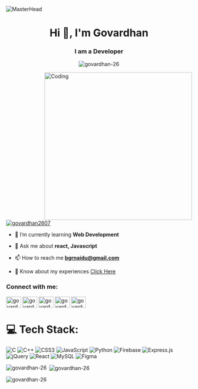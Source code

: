 ![MasterHead](https://github.com/govardhan-26/govardhan-26/assets/89705565/92089dfd-e473-47c4-92aa-5e124e69fdd1)

<h1 align="center">Hi 👋, I'm Govardhan</h1>
<h3 align="center">I am a Developer</h3>
<p align="center"> <img src="https://komarev.com/ghpvc/?username=govardhan-26&label=Profile%20views&color=0e75b6&style=flat" alt="govardhan-26" /> </p>

<img align="right" alt="Coding" width="400" src="https://gifdb.com/images/high/animated-man-computer-coding-nae6mec378lsg1i3.gif">


<p align="left"> <a href="https://twitter.com/govardhan2607" target="blank"><img src="https://img.shields.io/twitter/follow/govardhan2607?logo=twitter&style=for-the-badge" alt="govardhan2607" /></a> </p>

- 🌱 I’m currently learning **Web Development**

- 💬 Ask me about **react, Javascript**

- 📫 How to reach me **bgrnaidu@gmail.com**

- 📄 Know about my experiences [Click Here](https://drive.google.com/file/d/1Kx5zyKD8LyW65oobnZJtDEQSbpHa2TJH/view?usp=sharing)



<h3 align="left">Connect with me:</h3>
<p align="left">
<a href="https://twitter.com/govardhan2607" target="blank"><img align="center" src="https://github.com/govardhan-26/govardhan-26/assets/89705565/a8ba4d4e-f2d1-4b83-a347-9fa4ec087386" alt="govardhan2607" height="30" width="40" /></a>
<a href="https://www.linkedin.com/in/govardhan26" target="blank"><img align="center" src="https://github.com/govardhan-26/govardhan-26/assets/89705565/171d91cc-1678-485e-b3c6-0c68f361389c" alt="govardhan26" height="30" width="40" /></a>
<a href="https://instagram.com/govardhan_26.07" target="blank"><img align="center" src="https://github.com/govardhan-26/govardhan-26/assets/89705565/d7bc88d0-6feb-4649-87f7-425d929fe775" alt="govardhan_26.07" height="30" width="40" /></a>
<a href="https://codeforces.com/profile/govardhan_26" target="blank"><img align="center" src="https://github.com/govardhan-26/govardhan-26/assets/89705565/377f24b5-3421-4d26-b318-40655b6c8da0" alt="govardhan_26" height="30" width="40" /></a>
<a href="https://www.leetcode.com/govardhan_26" target="blank"><img align="center" src="https://github.com/govardhan-26/govardhan-26/assets/89705565/8aff9a55-c3c6-44fc-a66f-475d01f9c25a" alt="govardhan_26" height="30" width="40" /></a>
</p>

# 💻 Tech Stack:
![C](https://img.shields.io/badge/c-%2300599C.svg?style=for-the-badge&logo=c&logoColor=white) ![C++](https://img.shields.io/badge/c++-%2300599C.svg?style=for-the-badge&logo=c%2B%2B&logoColor=white) ![CSS3](https://img.shields.io/badge/css3-%231572B6.svg?style=for-the-badge&logo=css3&logoColor=white) ![JavaScript](https://img.shields.io/badge/javascript-%23323330.svg?style=for-the-badge&logo=javascript&logoColor=%23F7DF1E) ![Python](https://img.shields.io/badge/python-3670A0?style=for-the-badge&logo=python&logoColor=ffdd54) ![Firebase](https://img.shields.io/badge/firebase-%23039BE5.svg?style=for-the-badge&logo=firebase) ![Express.js](https://img.shields.io/badge/express.js-%23404d59.svg?style=for-the-badge&logo=express&logoColor=%2361DAFB) ![jQuery](https://img.shields.io/badge/jquery-%230769AD.svg?style=for-the-badge&logo=jquery&logoColor=white) ![React](https://img.shields.io/badge/react-%2320232a.svg?style=for-the-badge&logo=react&logoColor=%2361DAFB) ![MySQL](https://img.shields.io/badge/mysql-%2300f.svg?style=for-the-badge&logo=mysql&logoColor=white) 	![Figma](https://img.shields.io/badge/figma-%23F24E1E.svg?style=for-the-badge&logo=figma&logoColor=white)

<p><img align="left" src="https://github-readme-stats.vercel.app/api/top-langs?username=govardhan-26&show_icons=true&locale=en&layout=compact" alt="govardhan-26" /></p>

<p>&nbsp;<img align="center" src="https://github-readme-stats.vercel.app/api?username=govardhan-26&show_icons=true&locale=en" alt="govardhan-26" /></p>

<p><img align="center" src="https://github-readme-streak-stats.herokuapp.com/?user=govardhan-26&" alt="govardhan-26" /></p>
